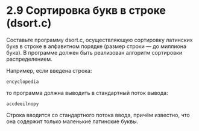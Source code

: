 # 2.9 Сортировка букв в строке (dsort.c)
Составьте программу dsort.c, осуществляющую сортировку латинских букв в строке в алфавитном порядке (размер строки — до миллиона букв). В программе должен быть реализован алгоритм сортировки распределением.

Например, если введена строка:
```
encyclopedia
```
то программа должна выводить в стандартный поток вывода:
```
accdeeilnopy
```
Строка вводится со стандартного потока ввода, причём известно, что она содержит только маленькие латинские буквы.
